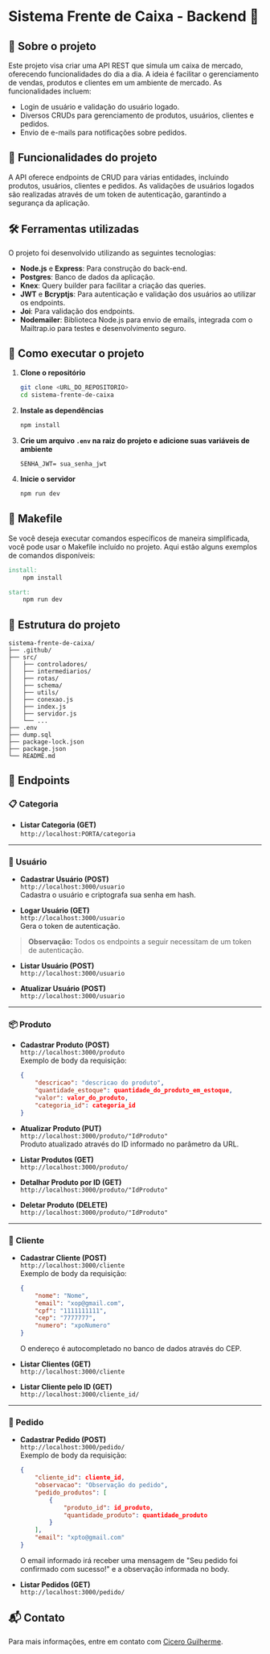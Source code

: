 # Sistema Frente de Caixa - Backend 🛒

## 🚀 Sobre o projeto
Este projeto visa criar uma API REST que simula um caixa de mercado, oferecendo funcionalidades do dia a dia. A ideia é facilitar o gerenciamento de vendas, produtos e clientes em um ambiente de mercado. As funcionalidades incluem:

- Login de usuário e validação do usuário logado.
- Diversos CRUDs para gerenciamento de produtos, usuários, clientes e pedidos.
- Envio de e-mails para notificações sobre pedidos.

## 🔨 Funcionalidades do projeto
A API oferece endpoints de CRUD para várias entidades, incluindo produtos, usuários, clientes e pedidos. As validações de usuários logados são realizadas através de um token de autenticação, garantindo a segurança da aplicação.

## 🛠️ Ferramentas utilizadas
O projeto foi desenvolvido utilizando as seguintes tecnologias:

- **Node.js** e **Express**: Para construção do back-end.
- **Postgres**: Banco de dados da aplicação.
- **Knex**: Query builder para facilitar a criação das queries.
- **JWT** e **Bcryptjs**: Para autenticação e validação dos usuários ao utilizar os endpoints.
- **Joi**: Para validação dos endpoints.
- **Nodemailer**: Biblioteca Node.js para envio de emails, integrada com o Mailtrap.io para testes e desenvolvimento seguro.

## 🚀 Como executar o projeto

1. **Clone o repositório**
   ```bash
   git clone <URL_DO_REPOSITORIO>
   cd sistema-frente-de-caixa
   ```

2. **Instale as dependências**
   ```bash
   npm install
   ```

3. **Crie um arquivo `.env` na raiz do projeto e adicione suas variáveis de ambiente**
   ```plaintext
   SENHA_JWT= sua_senha_jwt
   ```

4. **Inicie o servidor**
   ```bash
   npm run dev
   ```

## 📜 Makefile
Se você deseja executar comandos específicos de maneira simplificada, você pode usar o Makefile incluído no projeto. Aqui estão alguns exemplos de comandos disponíveis:

```makefile
install: 
	npm install

start: 
	npm run dev
```

## 📂 Estrutura do projeto
```plaintext
sistema-frente-de-caixa/
├── .github/
├── src/
│   ├── controladores/
│   ├── intermediarios/
│   ├── rotas/
│   ├── schema/
│   ├── utils/
│   ├── conexao.js
│   ├── index.js
│   ├── servidor.js
│   └── ...
├── .env
├── dump.sql
├── package-lock.json
├── package.json
└── README.md
```

## 📡 Endpoints

### 📋 Categoria

- **Listar Categoria (GET)**  
  `http://localhost:PORTA/categoria`

---

### 👤 Usuário

- **Cadastrar Usuário (POST)**  
  `http://localhost:3000/usuario`  
  Cadastra o usuário e criptografa sua senha em hash.

- **Logar Usuário (GET)**  
  `http://localhost:3000/usuario`  
  Gera o token de autenticação.

> **Observação:** Todos os endpoints a seguir necessitam de um token de autenticação.

- **Listar Usuário (POST)**  
  `http://localhost:3000/usuario`

- **Atualizar Usuário (POST)**  
  `http://localhost:3000/usuario`

---

### 📦 Produto

- **Cadastrar Produto (POST)**  
  `http://localhost:3000/produto`  
  Exemplo de body da requisição:  
  ```json
  {
      "descricao": "descricao do produto", 
      "quantidade_estoque": quantidade_do_produto_em_estoque,
      "valor": valor_do_produto,
      "categoria_id": categoria_id
  }
  ```

- **Atualizar Produto (PUT)**  
  `http://localhost:3000/produto/"IdProduto"`  
  Produto atualizado através do ID informado no parâmetro da URL.

- **Listar Produtos (GET)**  
  `http://localhost:3000/produto/`

- **Detalhar Produto por ID (GET)**  
  `http://localhost:3000/produto/"IdProduto"`

- **Deletar Produto (DELETE)**  
  `http://localhost:3000/produto/"IdProduto"`

---

### 🏢 Cliente

- **Cadastrar Cliente (POST)**  
  `http://localhost:3000/cliente`  
  Exemplo de body da requisição:  
  ```json
  {
      "nome": "Nome",
      "email": "xop@gmail.com",
      "cpf": "1111111111",
      "cep": "7777777",
      "numero": "xpoNumero"
  } 
  ```
  O endereço é autocompletado no banco de dados através do CEP.

- **Listar Clientes (GET)**  
  `http://localhost:3000/cliente`

- **Listar Cliente pelo ID (GET)**  
  `http://localhost:3000/cliente_id/`

---

### 📝 Pedido

- **Cadastrar Pedido (POST)**  
  `http://localhost:3000/pedido/`  
  Exemplo de body da requisição:  
  ```json
  {
      "cliente_id": cliente_id,
      "observacao": "Observação do pedido",
      "pedido_produtos": [
          {
              "produto_id": id_produto,
              "quantidade_produto": quantidade_produto
          }
      ],
      "email": "xpto@gmail.com"
  }
  ```
  O email informado irá receber uma mensagem de "Seu pedido foi confirmado com sucesso!" e a observação informada no body.

- **Listar Pedidos (GET)**  
  `http://localhost:3000/pedido/`

## 📬 Contato
Para mais informações, entre em contato com [Cicero Guilherme](mailto:cicerog.silvestre@gmail.com).
